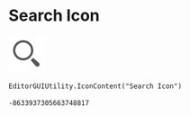 # Search Icon
![](/img/Search%20Icon.png)

``` CSharp
EditorGUIUtility.IconContent("Search Icon")
```
```
-8633937305663748817
```

